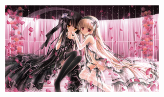![Image](https://raw.githubusercontent.com/Kuroba-Sayuki/FuLing-Resource/Master/StaticWallpapers/Horizontal/1668910581.jpg)
